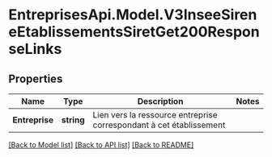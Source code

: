 # EntreprisesApi.Model.V3InseeSireneEtablissementsSiretGet200ResponseLinks

## Properties

Name | Type | Description | Notes
------------ | ------------- | ------------- | -------------
**Entreprise** | **string** | Lien vers la ressource entreprise correspondant à cet établissement | 

[[Back to Model list]](../README.md#documentation-for-models) [[Back to API list]](../README.md#documentation-for-api-endpoints) [[Back to README]](../README.md)

